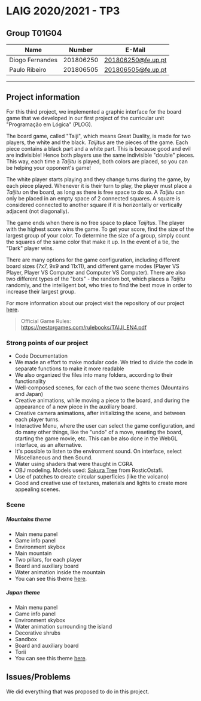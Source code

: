 # LAIG 2020/2021 - TP3

## Group T01G04
| Name             | Number    | E-Mail             |
| ---------------- | --------- | ------------------ |
| Diogo Fernandes  | 201806250 | 201806250@fe.up.pt |
| Paulo Ribeiro    | 201806505 | 201806505@fe.up.pt |

----
## Project information

For this third project, we implemented a graphic interface for the board game that we developed in our first project of the curricular unit "Programação em Lógica" (PLOG).

The board game, called "Taiji", which means Great Duality, is made for two players, the white and the black. *Taijitus* are the pieces of the game. Each piece contains a black part and a white part.  This is because good and evil are indivisible! Hence both players use the same indivisible "double" pieces.
This way, each time a *Taijitu* is played, both colors are placed, so you can be helping your opponent's game!

The white player starts playing and they change turns during the game, by each piece played. Whenever it is their turn to play, the player must place a *Taijitu* on the board, as long as there is free space to do so. A *Taijitu* can only be placed in an empty space of 2 connected squares. A square is considered connected to another square if it is horizontally or vertically adjacent (not diagonally).

The game ends when there is no free space to place *Taijitus*. The player with the highest score wins the game. To get your score, find the size of the largest group of your color. To determine the size of a group, simply count the squares of the same color that make it up. In the event of a tie, the "Dark" player wins.

There are many options for the game configuration, including different board sizes (7x7, 9x9 and 11x11), and different game modes (Player VS Player, Player VS Computer and Computer VS Computer). There are also two different types of the "bots" - the random bot, which places a *Taijitu* randomly, and the intelligent bot, who tries to find the best move in order to increase their largest group.

For more information about our project visit the repository of our project [here](https://github.com/Samuuuh/plog-taiji).

> Official Game Rules: https://nestorgames.com/rulebooks/TAIJI_EN4.pdf

### Strong points of our project
- Code Documentation
- We made an effort to make modular code. We tried to divide the code in separate functions to make it more readable
- We also organized the files into many folders, according to their functionality
- Well-composed scenes, for each of the two scene themes (Mountains and Japan)
- Creative animations, while moving a piece to the board, and during the appearance of a new piece in the auxiliary board.
- Creative camera animations, after initializing the scene, and between each player turns.
- Interactive Menu, where the user can select the game configuration, and do many other things, like the "undo" of a move, reseting the board, starting the game movie, etc. This can be also done in the WebGL interface, as an alternative.
- It's possible to listen to the environment sound. On interface, select Miscellaneous and then Sound.
- Water using shaders that were thaught in CGRA
- OBJ modeling. Models used: [Sakura Tree](https://sketchfab.com/3d-models/sakura-a995ce485d4d4329a19f6d4604b18c71) from RosticOstafi.
- Use of patches to create circular superficies (like the volcano)
- Good and creative use of textures, materials and lights to create more appealing scenes.

### Scene

##### Mountains theme

- Main menu panel
- Game info panel
- Environment skybox
- Main mountain
- Two pillars, for each player
- Board and auxiliary board
- Water animation inside the mountain
- You can see this theme [here](scenes/mountains.xml).

##### Japan theme

- Main menu panel
- Game info panel
- Environment skybox
- Water animation surrounding the island
- Decorative shrubs
- Sandbox
- Board and auxiliary board
- Torii
- You can see this theme [here](scenes/japan.xml).

## Issues/Problems
We did everything that was proposed to do in this project.